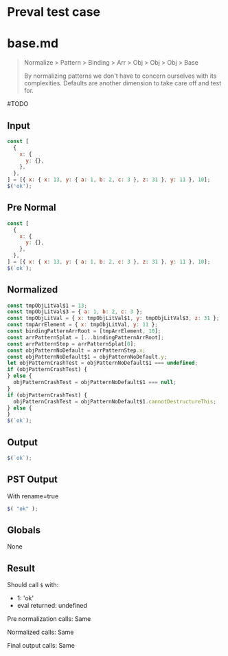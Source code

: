 # Preval test case

# base.md

> Normalize > Pattern > Binding > Arr > Obj > Obj > Obj > Base
>
> By normalizing patterns we don't have to concern ourselves with its complexities. Defaults are another dimension to take care off and test for.

#TODO

## Input

`````js filename=intro
const [
  {
    x: {
      y: {},
    },
  },
] = [{ x: { x: 13, y: { a: 1, b: 2, c: 3 }, z: 31 }, y: 11 }, 10];
$('ok');
`````

## Pre Normal

`````js filename=intro
const [
  {
    x: {
      y: {},
    },
  },
] = [{ x: { x: 13, y: { a: 1, b: 2, c: 3 }, z: 31 }, y: 11 }, 10];
$(`ok`);
`````

## Normalized

`````js filename=intro
const tmpObjLitVal$1 = 13;
const tmpObjLitVal$3 = { a: 1, b: 2, c: 3 };
const tmpObjLitVal = { x: tmpObjLitVal$1, y: tmpObjLitVal$3, z: 31 };
const tmpArrElement = { x: tmpObjLitVal, y: 11 };
const bindingPatternArrRoot = [tmpArrElement, 10];
const arrPatternSplat = [...bindingPatternArrRoot];
const arrPatternStep = arrPatternSplat[0];
const objPatternNoDefault = arrPatternStep.x;
const objPatternNoDefault$1 = objPatternNoDefault.y;
let objPatternCrashTest = objPatternNoDefault$1 === undefined;
if (objPatternCrashTest) {
} else {
  objPatternCrashTest = objPatternNoDefault$1 === null;
}
if (objPatternCrashTest) {
  objPatternCrashTest = objPatternNoDefault$1.cannotDestructureThis;
} else {
}
$(`ok`);
`````

## Output

`````js filename=intro
$(`ok`);
`````

## PST Output

With rename=true

`````js filename=intro
$( "ok" );
`````

## Globals

None

## Result

Should call `$` with:
 - 1: 'ok'
 - eval returned: undefined

Pre normalization calls: Same

Normalized calls: Same

Final output calls: Same
